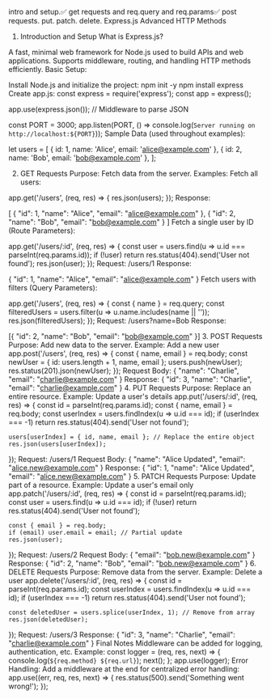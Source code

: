 intro and setup.✅
get requests and req.query and req.params✅
post requests.
put.
patch.
delete.
Express.js Advanced HTTP Methods

1. Introduction and Setup
What is Express.js?

A fast, minimal web framework for Node.js used to build APIs and web applications.
Supports middleware, routing, and handling HTTP methods efficiently.
Basic Setup:

Install Node.js and initialize the project:
npm init -y
npm install express
Create app.js:
const express = require('express');
const app = express();

app.use(express.json()); // Middleware to parse JSON

const PORT = 3000;
app.listen(PORT, () => console.log(`Server running on http://localhost:${PORT}`));
Sample Data (used throughout examples):

let users = [
    { id: 1, name: 'Alice', email: 'alice@example.com' },
    { id: 2, name: 'Bob', email: 'bob@example.com' },
];


2. GET Requests
Purpose: Fetch data from the server.
Examples:
Fetch all users:

app.get('/users', (req, res) => {
    res.json(users);
});
Response:

[
    { "id": 1, "name": "Alice", "email": "alice@example.com" },
    { "id": 2, "name": "Bob", "email": "bob@example.com" }
]
Fetch a single user by ID (Route Parameters):

app.get('/users/:id', (req, res) => {
    const user = users.find(u => u.id === parseInt(req.params.id));
    if (!user) return res.status(404).send('User not found');
    res.json(user);
});
Request: /users/1
Response:

{ "id": 1, "name": "Alice", "email": "alice@example.com" }
Fetch users with filters (Query Parameters):

app.get('/users', (req, res) => {
    const { name } = req.query;
    const filteredUsers = users.filter(u => u.name.includes(name || ''));
    res.json(filteredUsers);
});
Request: /users?name=Bob
Response:

[{ "id": 2, "name": "Bob", "email": "bob@example.com" }]
3. POST Requests
Purpose: Add new data to the server.
Example: Add a new user
app.post('/users', (req, res) => {
    const { name, email } = req.body;
    const newUser = { id: users.length + 1, name, email };
    users.push(newUser);
    res.status(201).json(newUser);
});
Request Body:
{ "name": "Charlie", "email": "charlie@example.com" }
Response:
{ "id": 3, "name": "Charlie", "email": "charlie@example.com" }
4. PUT Requests
Purpose: Replace an entire resource.
Example: Update a user's details
app.put('/users/:id', (req, res) => {
    const id = parseInt(req.params.id);
    const { name, email } = req.body;
    const userIndex = users.findIndex(u => u.id === id);
    if (userIndex === -1) return res.status(404).send('User not found');

    users[userIndex] = { id, name, email }; // Replace the entire object
    res.json(users[userIndex]);
});
Request: /users/1
Request Body:
{ "name": "Alice Updated", "email": "alice.new@example.com" }
Response:
{ "id": 1, "name": "Alice Updated", "email": "alice.new@example.com" }
5. PATCH Requests
Purpose: Update part of a resource.
Example: Update a user's email only
app.patch('/users/:id', (req, res) => {
    const id = parseInt(req.params.id);
    const user = users.find(u => u.id === id);
    if (!user) return res.status(404).send('User not found');

    const { email } = req.body;
    if (email) user.email = email; // Partial update
    res.json(user);
});
Request: /users/2
Request Body:
{ "email": "bob.new@example.com" }
Response:
{ "id": 2, "name": "Bob", "email": "bob.new@example.com" }
6. DELETE Requests
Purpose: Remove data from the server.
Example: Delete a user
app.delete('/users/:id', (req, res) => {
    const id = parseInt(req.params.id);
    const userIndex = users.findIndex(u => u.id === id);
    if (userIndex === -1) return res.status(404).send('User not found');

    const deletedUser = users.splice(userIndex, 1); // Remove from array
    res.json(deletedUser);
});
Request: /users/3
Response:
{ "id": 3, "name": "Charlie", "email": "charlie@example.com" }
Final Notes
Middleware can be added for logging, authentication, etc.
Example:
const logger = (req, res, next) => {
    console.log(`${req.method} ${req.url}`);
    next();
};
app.use(logger);
Error Handling:
Add a middleware at the end for centralized error handling:
app.use((err, req, res, next) => {
    res.status(500).send('Something went wrong!');
});